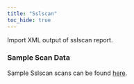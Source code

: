```yaml
---
title: "Sslscan"
toc_hide: true
---
```

Import XML output of sslscan report.

### Sample Scan Data
Sample Sslscan scans can be found [here](https://github.com/DefectDojo/django-DefectDojo/tree/master/unittests/scans/sslscan).